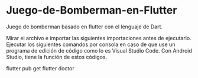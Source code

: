 # Juego-de-Bomberman-en-Flutter
Juego de bomberman basado en flutter con el lenguaje de Dart.

Mirar el archivo e importar las siguientes importaciones antes de ejecutarlo.
Ejecutar los siguientes comandos por consola en caso de que use un programa
de edición de código como lo es Visual Studio Code. Con Android Studio, tiene
la función de estos códigos.

flutter pub get
flutter doctor

